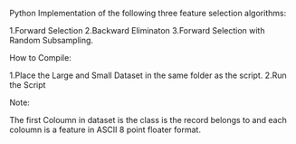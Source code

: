 Python Implementation of the following three feature selection algorithms:


1.Forward Selection
2.Backward Eliminaton
3.Forward Selection with Random Subsampling.


How to Compile:


1.Place the Large and Small Dataset in the same folder as the script.
2.Run the Script


Note:


The first Coloumn in dataset is the class is the record belongs to and each coloumn is a feature in ASCII 8 point floater format.
